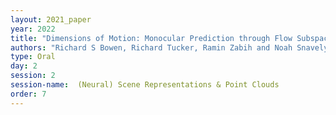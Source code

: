 ```yaml
---
layout: 2021_paper
year: 2022
title: "Dimensions of Motion: Monocular Prediction through Flow Subspaces"
authors: "Richard S Bowen, Richard Tucker, Ramin Zabih and Noah Snavely"
type: Oral
day: 2
session: 2
session-name:  (Neural) Scene Representations & Point Clouds
order: 7
---
```

